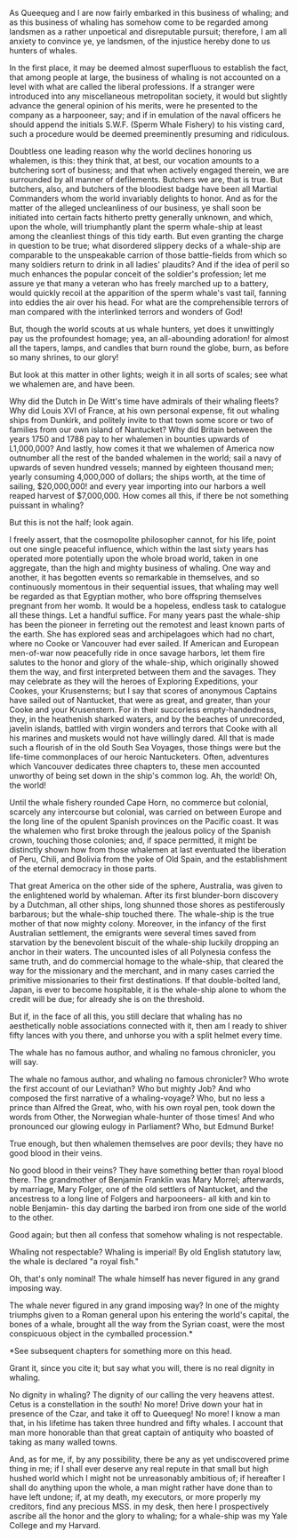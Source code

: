 As Queequeg and I are now fairly embarked in this business of whaling; and as this business of whaling has somehow come to be regarded among landsmen as a rather unpoetical and disreputable pursuit; therefore, I am all anxiety to convince ye, ye landsmen, of the injustice hereby done to us hunters of whales.

In the first place, it may be deemed almost superfluous to establish the fact, that among people at large, the business of whaling is not accounted on a level with what are called the liberal professions. If a stranger were introduced into any miscellaneous metropolitan society, it would but slightly advance the general opinion of his merits, were he presented to the company as a harpooneer, say; and if in emulation of the naval officers he should append the initials S.W.F. (Sperm Whale Fishery) to his visting card, such a procedure would be deemed preeminently presuming and ridiculous.

Doubtless one leading reason why the world declines honoring us whalemen, is this: they think that, at best, our vocation amounts to a butchering sort of business; and that when actively engaged therein, we are surrounded by all manner of defilements. Butchers we are, that is true. But butchers, also, and butchers of the bloodiest badge have been all Martial Commanders whom the world invariably delights to honor. And as for the matter of the alleged uncleanliness of our business, ye shall soon be initiated into certain facts hitherto pretty generally unknown, and which, upon the whole, will triumphantly plant the sperm whale-ship at least among the cleanliest things of this tidy earth. But even granting the charge in question to be true; what disordered slippery decks of a whale-ship are comparable to the unspeakable carrion of those battle-fields from which so many soldiers return to drink in all ladies' plaudits? And if the idea of peril so much enhances the popular conceit of the soldier's profession; let me assure ye that many a veteran who has freely marched up to a battery, would quickly recoil at the apparition of the sperm whale's vast tail, fanning into eddies the air over his head. For what are the comprehensible terrors of man compared with the interlinked terrors and wonders of God!

But, though the world scouts at us whale hunters, yet does it unwittingly pay us the profoundest homage; yea, an all-abounding adoration! for almost all the tapers, lamps, and candles that burn round the globe, burn, as before so many shrines, to our glory!

But look at this matter in other lights; weigh it in all sorts of scales; see what we whalemen are, and have been.

Why did the Dutch in De Witt's time have admirals of their whaling fleets? Why did Louis XVI of France, at his own personal expense, fit out whaling ships from Dunkirk, and politely invite to that town some score or two of families from our own island of Nantucket? Why did Britain between the years 1750 and 1788 pay to her whalemen in bounties upwards of L1,000,000? And lastly, how comes it that we whalemen of America now outnumber all the rest of the banded whalemen in the world; sail a navy of upwards of seven hundred vessels; manned by eighteen thousand men; yearly consuming 4,000,000 of dollars; the ships worth, at the time of sailing, $20,000,000! and every year importing into our harbors a well reaped harvest of $7,000,000. How comes all this, if there be not something puissant in whaling?

But this is not the half; look again.

I freely assert, that the cosmopolite philosopher cannot, for his life, point out one single peaceful influence, which within the last sixty years has operated more potentially upon the whole broad world, taken in one aggregate, than the high and mighty business of whaling. One way and another, it has begotten events so remarkable in themselves, and so continuously momentous in their sequential issues, that whaling may well be regarded as that Egyptian mother, who bore offspring themselves pregnant from her womb. It would be a hopeless, endless task to catalogue all these things. Let a handful suffice. For many years past the whale-ship has been the pioneer in ferreting out the remotest and least known parts of the earth. She has explored seas and archipelagoes which had no chart, where no Cooke or Vancouver had ever sailed. If American and European men-of-war now peacefully ride in once savage harbors, let them fire salutes to the honor and glory of the whale-ship, which originally showed them the way, and first interpreted between them and the savages. They may celebrate as they will the heroes of Exploring Expeditions, your Cookes, your Krusensterns; but I say that scores of anonymous Captains have sailed out of Nantucket, that were as great, and greater, than your Cooke and your Krusenstern. For in their succorless empty-handedness, they, in the heathenish sharked waters, and by the beaches of unrecorded, javelin islands, battled with virgin wonders and terrors that Cooke with all his marines and muskets would not have willingly dared. All that is made such a flourish of in the old South Sea Voyages, those things were but the life-time commonplaces of our heroic Nantucketers. Often, adventures which Vancouver dedicates three chapters to, these men accounted unworthy of being set down in the ship's common log. Ah, the world! Oh, the world!

Until the whale fishery rounded Cape Horn, no commerce but colonial, scarcely any intercourse but colonial, was carried on between Europe and the long line of the opulent Spanish provinces on the Pacific coast. It was the whalemen who first broke through the jealous policy of the Spanish crown, touching those colonies; and, if space permitted, it might be distinctly shown how from those whalemen at last eventuated the liberation of Peru, Chili, and Bolivia from the yoke of Old Spain, and the establishment of the eternal democracy in those parts.

That great America on the other side of the sphere, Australia, was given to the enlightened world by whaleman. After its first blunder-born discovery by a Dutchman, all other ships, long shunned those shores as pestiferously barbarous; but the whale-ship touched there. The whale-ship is the true mother of that now mighty colony. Moreover, in the infancy of the first Australian settlement, the emigrants were several times saved from starvation by the benevolent biscuit of the whale-ship luckily dropping an anchor in their waters. The uncounted isles of all Polynesia confess the same truth, and do commercial homage to the whale-ship, that cleared the way for the missionary and the merchant, and in many cases carried the primitive missionaries to their first destinations. If that double-bolted land, Japan, is ever to become hospitable, it is the whale-ship alone to whom the credit will be due; for already she is on the threshold.

But if, in the face of all this, you still declare that whaling has no aesthetically noble associations connected with it, then am I ready to shiver fifty lances with you there, and unhorse you with a split helmet every time.

The whale has no famous author, and whaling no famous chronicler, you will say.

The whale no famous author, and whaling no famous chronicler? Who wrote the first account of our Leviathan? Who but mighty Job? And who composed the first narrative of a whaling-voyage? Who, but no less a prince than Alfred the Great, who, with his own royal pen, took down the words from Other, the Norwegian whale-hunter of those times! And who pronounced our glowing eulogy in Parliament? Who, but Edmund Burke!

True enough, but then whalemen themselves are poor devils; they have no good blood in their veins.

No good blood in their veins? They have something better than royal blood there. The grandmother of Benjamin Franklin was Mary Morrel; afterwards, by marriage, Mary Folger, one of the old settlers of Nantucket, and the ancestress to a long line of Folgers and harpooneers- all kith and kin to noble Benjamin- this day darting the barbed iron from one side of the world to the other.

Good again; but then all confess that somehow whaling is not respectable.

Whaling not respectable? Whaling is imperial! By old English statutory law, the whale is declared "a royal fish."

Oh, that's only nominal! The whale himself has never figured in any grand imposing way.

The whale never figured in any grand imposing way? In one of the mighty triumphs given to a Roman general upon his entering the world's capital, the bones of a whale, brought all the way from the Syrian coast, were the most conspicuous object in the cymballed procession.*

*See subsequent chapters for something more on this head.

Grant it, since you cite it; but say what you will, there is no real dignity in whaling.

No dignity in whaling? The dignity of our calling the very heavens attest. Cetus is a constellation in the south! No more! Drive down your hat in presence of the Czar, and take it off to Queequeg! No more! I know a man that, in his lifetime has taken three hundred and fifty whales. I account that man more honorable than that great captain of antiquity who boasted of taking as many walled towns.

And, as for me, if, by any possibility, there be any as yet undiscovered prime thing in me; if I shall ever deserve any real repute in that small but high hushed world which I might not be unreasonably ambitious of; if hereafter I shall do anything upon the whole, a man might rather have done than to have left undone; if, at my death, my executors, or more properly my creditors, find any precious MSS. in my desk, then here I prospectively ascribe all the honor and the glory to whaling; for a whale-ship was my Yale College and my Harvard.
